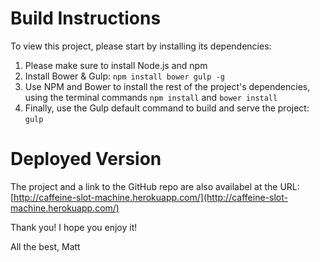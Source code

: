# Build Instructions 

To view this project, please start by installing its dependencies:
  1. Please make sure to install Node.js and npm
  2. Install Bower & Gulp: `npm install bower gulp -g`
  3. Use NPM and Bower to install the rest of the project's dependencies, using the terminal commands `npm install` and `bower install`
  4. Finally, use the Gulp default command to build and serve the project: `gulp`


# Deployed Version
The project and a link to the GitHub repo are also availabel at the URL:
  [http://caffeine-slot-machine.herokuapp.com/](http://caffeine-slot-machine.herokuapp.com/)


Thank you! I hope you enjoy it!

All the best, Matt